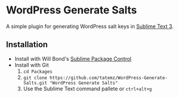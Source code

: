 # WordPress Generate Salts

A simple plugin for generating WordPress salt keys in [Sublime Text 3](https://sublimetext.com/3).

## Installation
* Install with Will Bond's [Sublime Package Control](http://wbond.net/sublime_packages/package_control)
* Install with Git
    1. `cd Packages`
    2. `git clone https://github.com/tatemz/WordPress-Generate-Salts.git "WordPress Generate Salts"`
    3. Use the Sublime Text command pallete or `ctrl+alt+g`
